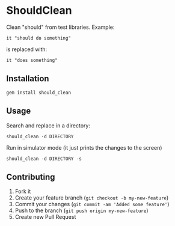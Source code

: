 # ShouldClean

Clean "should" from test libraries. Example:

    it "should do something"

is replaced with:

    it "does something"

## Installation

    gem install should_clean

## Usage

Search and replace in a directory:

    should_clean -d DIRECTORY

Run in simulator mode (it just prints the changes to the screen)

    should_clean -d DIRECTORY -s

## Contributing

1. Fork it
2. Create your feature branch (`git checkout -b my-new-feature`)
3. Commit your changes (`git commit -am 'Added some feature'`)
4. Push to the branch (`git push origin my-new-feature`)
5. Create new Pull Request
